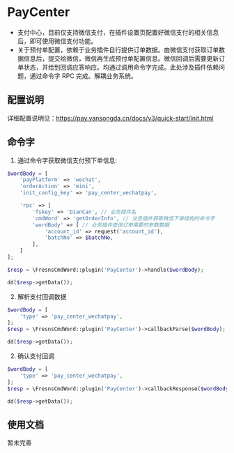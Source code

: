 # PayCenter

- 支付中心，目前仅支持微信支付，在插件设置页配置好微信支付的相关信息后，即可使用微信支付功能。
- 关于预付单配置，依赖于业务插件自行提供订单数据。由微信支付获取订单数据信息后，提交给微信，微信再生成预付单配置信息。微信回调后需要更新订单状态，并给到回调应答响应。均通过调用命令字完成。此处涉及插件依赖问题，通过命令字 RPC 完成。解耦业务系统。

## 配置说明

详细配置说明见：https://pay.yansongda.cn/docs/v3/quick-start/init.html


## 命令字

1. 通过命令字获取微信支付预下单信息:
```php
$wordBody = [
    'payPlatform' => 'wechat',
    'orderAction' => 'mini',
    'init_config_key' => 'pay_center_wechatpay',

    'rpc' => [
        'fskey' => 'DianCan', // 业务插件名
        'cmdWord' => 'getOrderInfo', // 业务插件获取微信下单结构的命令字
        'wordBody' => [ // 业务插件查询订单需要的参数数据
            'account_id' => request('account_id'),
            'batchNo' => $batchNo,
        ],
    ]
];

$resp = \FresnsCmdWord::plugin('PayCenter')->handle($wordBody);

dd($resp->getData());
```

2. 解析支付回调数据
```php
$wordBody = [
    'type' => 'pay_center_wechatpay',
];
$resp = \FresnsCmdWord::plugin('PayCenter')->callbackParse($wordBody);

dd($resp->getData());
```


2. 确认支付回调
```php
$wordBody = [
    'type' => 'pay_center_wechatpay',
];
$resp = \FresnsCmdWord::plugin('PayCenter')->callbackResponse($wordBody);

dd($resp->getData());
```


## 使用文档

暂未完善
